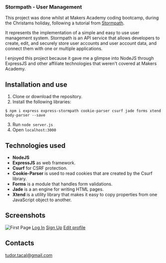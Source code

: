 ### Stormpath - User Management

This project was done whilst at Makers Academy coding bootcamp, during the Christams holiday, following a tutorial from [Stormpath](https://stormpath.com/blog/build-nodejs-express-stormpath-app).

It represents the implementation of a simple and easy to use user management system. Stormpath is an API service that allows developers to create, edit, and securely store
user accounts and user account data, and connect them with one or multiple applications.  

I enjoyed this project because it gave me a glimpse into NodeJS through ExpressJS and other affiliate technologies that weren't covered at Makers Academy.

## Installation and use

1. Clone or download the repository.
2. Install the following libraries:

```
$ npm i express express-stormpath cookie-parser csurf jade forms xtend body-parser --save
```

3. Run ```node server.js```
4. Open ```localhost:3000```

## Technologies used

* **NodeJS**  
* **ExpressJS** as web framework.
* **Csurf** for CSRF protection.
* **Cookie-Parser** is used to read cookies that are created by the Csurf library.
* **Forms** is a module that handles form validations.
* **Jade** is a an engine for writing HTML pages.
* **Xtend** is a utility library that makes it easy to copy properties from one JavaScript object to another.

## Screenshots

![First Page](https://s28.postimg.org/n0as7lrbx/Screen_Shot_2016_12_25_at_18_37_07.png)
[Log In](https://s27.postimg.org/3ro7vbsbn/Screen_Shot_2016_12_25_at_18_37_30.png)
[Sign Up](https://s23.postimg.org/rnd79o3q3/Screen_Shot_2016_12_25_at_18_37_38.png)
[Edit profile](https://s29.postimg.org/ttbs2z3g7/Screen_Shot_2016_12_25_at_18_37_56.png)

## Contacts

tudor.tacal@gmail.com
